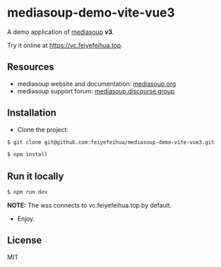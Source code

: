 # mediasoup-demo-vite-vue3

A demo application of [mediasoup](https://mediasoup.org) **v3**.

Try it online at https://vc.feiyefeihua.top.

## Resources

- mediasoup website and documentation: [mediasoup.org](https://mediasoup.org)
- mediasoup support forum: [mediasoup.discourse.group](https://mediasoup.discourse.group)

## Installation

- Clone the project:

```bash
$ git clone git@github.com:feiyefeihua/mediasoup-demo-vite-vue3.git

```

```bash
$ npm install
```

## Run it locally

```bash
$ npm run dev
```

**NOTE:** The wss connects to vc.feiyefeihua.top by default.

- Enjoy.

## License

MIT
